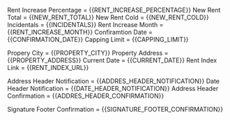 Rent Increase Percentage = {{RENT_INCREASE_PERCENTAGE}}
New Rent Total = {{NEW_RENT_TOTAL}}
New Rent Cold = {{NEW_RENT_COLD}}
Incidentals = {{INCIDENTALS}}
Rent Increase Month = {{RENT_INCREASE_MONTH}}
Confiramtion Date = {{CONFIRMATION_DATE}}
Capping Limit = {{CAPPING_LIMIT}}

Propery City = {{PROPERTY_CITY}}
Property Address = {{PROPERTY_ADDRESS}}
Current Date = {{CURRENT_DATE}}
Rent Index Link = {{RENT_INDEX_URL}}

Address Header Notification = {{ADDRES_HEADER_NOTIFICATION}}
Date Header Notification = {{DATE_HEADER_NOTIFICATION}}
Address Header Confirmation = {{ADDRES_HEADER_CONFIRMATION}}

Signature Footer Confirmation = {{SIGNATURE_FOOTER_CONFIRMATION}}